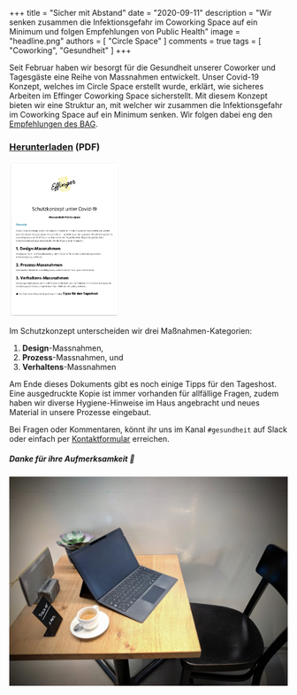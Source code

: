 +++
title = "Sicher mit Abstand"
date = "2020-09-11"
description = "Wir senken zusammen die Infektionsgefahr im Coworking Space auf ein Minimum und folgen Empfehlungen von Public Health"
image = "headline.png"
authors = [ "Circle Space" ]
comments = true
tags = [ "Coworking", "Gesundheit" ]
+++

Seit Februar haben wir besorgt für die Gesundheit unserer Coworker und Tagesgäste eine Reihe von Massnahmen entwickelt. Unser Covid-19 Konzept, welches im Circle Space erstellt wurde, erklärt, wie sicheres Arbeiten im Effinger Coworking Space sicherstellt. Mit diesem Konzept bieten wir eine Struktur an, mit welcher wir zusammen die Infektionsgefahr im Coworking Space auf ein Minimum senken. Wir folgen dabei eng den [Empfehlungen des BAG](https://bag-coronavirus.ch/).

### [Herunterladen](Schutzkonzept_Effinger.pdf) (PDF)
<a href="Schutzkonzept_Effinger.pdf"><img alt="Vorschau" src="screenshot.png" width="200"></a>

Im Schutzkonzept unterscheiden wir drei Maßnahmen-Kategorien:

1. **Design**-Massnahmen,
2. **Prozess**-Massnahmen, und
3. **Verhaltens**-Massnahmen

Am Ende dieses Dokuments gibt es noch einige Tipps für den Tageshost. Eine ausgedruckte Kopie ist immer vorhanden für allfällige Fragen, zudem haben wir diverse Hygiene-Hinweise im Haus angebracht und neues Material in unsere Prozesse eingebaut.

Bei Fragen oder Kommentaren, könnt ihr uns im Kanal `#gesundheit` auf Slack oder einfach per [Kontaktformular](/kontakt) erreichen.

##### _Danke für ihre Aufmerksamkeit_ 🌼

![](IMG_20200519_143706_1024.jpg)
